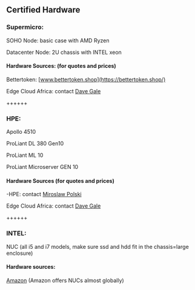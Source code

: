 ## Certified Hardware

### Supermicro:

SOHO Node: basic case with AMD Ryzen

Datacenter Node:  2U chassis with INTEL xeon

#### Hardware Sources: (for quotes and prices)

Bettertoken: [www.bettertoken.shop](https://bettertoken.shop/)

Edge Cloud Africa: contact <a href="dave@edgaecloud.africa">Dave Gale</a>

++++++

### HPE:

Apollo 4510

ProLiant DL 380 Gen10

ProLiant ML 10

ProLiant Microserver GEN 10

#### Hardware Sources (for quotes and prices)

-HPE: contact <a href="miro@hpe.com">Miroslaw Polski</a>

Edge Cloud Africa: contact <a href="dave@edgaecloud.africa">Dave Gale</a>

++++++

### INTEL:

NUC (all i5 and i7 models, make sure ssd and hdd fit in the chassis=large enclosure)

#### Hardware sources:

[Amazon](https://www.amazon.com/) (Amazon offers NUCs almost globally)
